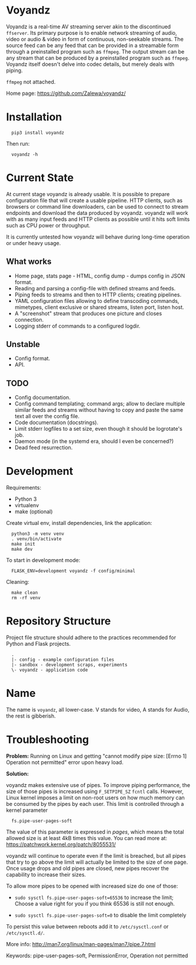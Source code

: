 Voyandz
=======

Voyandz is a real-time AV streaming server akin to the discontinued
`ffserver`. Its primary purpose is to enable network streaming of audio,
video or audio & video in form of continuous, non-seekable streams. The
source feed can be any feed that can be provided in a streamable form
through a preinstalled program such as `ffmpeg`. The output stream can
be any stream that can be produced by a preinstalled program such as
`ffmpeg`. Voyandz itself doesn't delve into codec details, but merely
deals with piping.

`ffmpeg` not attached.

Home page: https://github.com/Zalewa/voyandz/

Installation
============

```
  pip3 install voyandz
```

Then run:

```
  voyandz -h
```

Current State
=============

At current stage voyandz is already usable. It is possible to prepare
configuration file that will create a usable pipeline. HTTP clients,
such as browsers or command line downloaders, can be used to connect
to stream endpoints and download the data produced by voyandz.
voyandz will work with as many input feeds and HTTP clients as possible
until it hits soft limits such as CPU power or throughput.

It is currently untested how voyandz will behave during long-time
operation or under heavy usage.


What works
----------

- Home page, stats page - HTML, config dump - dumps config in JSON format.
- Reading and parsing a config-file with defined streams and feeds.
- Piping feeds to streams and then to HTTP clients; creating pipelines.
- YAML configuration files allowing to define transcoding commands, mimetypes,
  client exclusive or shared streams, listen port, listen host.
- A "screenshot" stream that produces one picture and closes connection.
- Logging stderr of commands to a configured logdir.


Unstable
--------

- Config format.
- API.


TODO
----

- Config documentation.
- Config command templating; command args; allow to declare
  multiple similar feeds and streams without having to copy
  and paste the same text all over the config file.
- Code documentation (docstrings).
- Limit stderr logfiles to a set size, even
  though it should be logrotate's job.
- Daemon mode (in the systemd era, should I even be concerned?)
- Dead feed resurrection.


Development
===========

Requirements:

- Python 3
- virtualenv
- make (optional)

Create virtual env, install dependencies, link the application:

```
  python3 -m venv venv
  . venv/bin/activate
  make init
  make dev
```

To start in development mode:

```
  FLASK_ENV=development voyandz -f config/minimal
```

Cleaning:

```
  make clean
  rm -rf venv
```

Repository Structure
====================

Project file structure should adhere to the practices
recommended for Python and Flask projects.

```
  .
  |- config - example configuration files
  |- sandbox - development scraps, experiments
  \- voyandz - application code
```

Name
====

The name is `voyandz`, all lower-case. V stands for video,
A stands for Audio, the rest is gibberish.

Troubleshooting
===============

**Problem:** Running on Linux and getting
"cannot modify pipe size: [Errno 1] Operation not permitted"
error upon heavy load.

**Solution:**

voyandz makes extensive use of pipes. To improve piping performance,
the size of those pipes is increased using `F_SETPIPE_SZ` `fcntl` calls.
However, Linux kernel imposes a limit on non-root users on how much
memory can be consumed by the pipes by each user. This limit is
controlled through a kernel parameter

```
  fs.pipe-user-pages-soft
```

The value of this parameter is expressed in *pages*, which means the total
allowed size is at least 4kB times this value. You can read more at:
https://patchwork.kernel.org/patch/8055531/

voyandz will continue to operate even if the limit is breached, but all
pipes that try to go above the limit will actually be limited to the
size of one page. Once usage drops and old pipes are closed, new pipes
recover the capability to increase their sizes.

To allow more pipes to be opened with increased size do one of those:

* `sudo sysctl fs.pipe-user-pages-soft=65536` to increase the limit;
  Choose a value right for you if you think 65536 is still not enough.

* `sudo sysctl fs.pipe-user-pages-soft=0` to disable the limit completely

To persist this value between reboots add it to `/etc/sysctl.conf` or
`/etc/sysctl.d/`.

More info: http://man7.org/linux/man-pages/man7/pipe.7.html

Keywords: pipe-user-pages-soft, PermissionError, Operation not permitted
